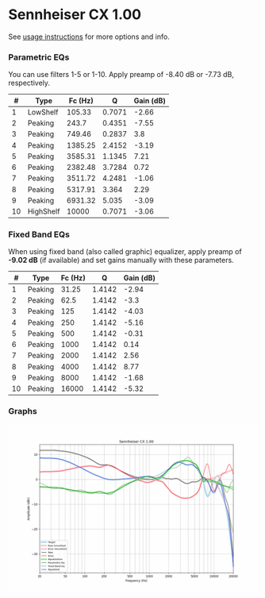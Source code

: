 # Sennheiser CX 1.00
See [usage instructions](https://github.com/jaakkopasanen/AutoEq#usage) for more options and info.

### Parametric EQs
You can use filters 1-5 or 1-10. Apply preamp of -8.40 dB or -7.73 dB, respectively.

|   # | Type      |   Fc (Hz) |      Q |   Gain (dB) |
|-----|-----------|-----------|--------|-------------|
|   1 | LowShelf  |    105.33 | 0.7071 |       -2.66 |
|   2 | Peaking   |    243.7  | 0.4351 |       -7.55 |
|   3 | Peaking   |    749.46 | 0.2837 |        3.8  |
|   4 | Peaking   |   1385.25 | 2.4152 |       -3.19 |
|   5 | Peaking   |   3585.31 | 1.1345 |        7.21 |
|   6 | Peaking   |   2382.48 | 3.7284 |        0.72 |
|   7 | Peaking   |   3511.72 | 4.2481 |       -1.06 |
|   8 | Peaking   |   5317.91 | 3.364  |        2.29 |
|   9 | Peaking   |   6931.32 | 5.035  |       -3.09 |
|  10 | HighShelf |  10000    | 0.7071 |       -3.06 |

### Fixed Band EQs
When using fixed band (also called graphic) equalizer, apply preamp of **-9.02 dB** (if available) and set gains manually with these parameters.

|   # | Type    |   Fc (Hz) |      Q |   Gain (dB) |
|-----|---------|-----------|--------|-------------|
|   1 | Peaking |     31.25 | 1.4142 |       -2.94 |
|   2 | Peaking |     62.5  | 1.4142 |       -3.3  |
|   3 | Peaking |    125    | 1.4142 |       -4.03 |
|   4 | Peaking |    250    | 1.4142 |       -5.16 |
|   5 | Peaking |    500    | 1.4142 |       -0.31 |
|   6 | Peaking |   1000    | 1.4142 |        0.14 |
|   7 | Peaking |   2000    | 1.4142 |        2.56 |
|   8 | Peaking |   4000    | 1.4142 |        8.77 |
|   9 | Peaking |   8000    | 1.4142 |       -1.68 |
|  10 | Peaking |  16000    | 1.4142 |       -5.32 |

### Graphs
![](./Sennheiser%20CX%201.00.png)
